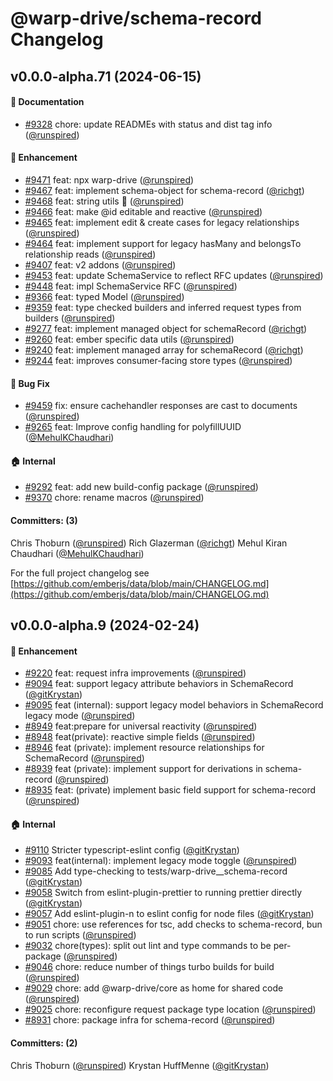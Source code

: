 # @warp-drive/schema-record Changelog

## v0.0.0-alpha.71 (2024-06-15)

#### :memo: Documentation

* [#9328](https://github.com/emberjs/data/pull/9328) chore: update READMEs with status and dist tag info ([@runspired](https://github.com/runspired))

#### :rocket: Enhancement

* [#9471](https://github.com/emberjs/data/pull/9471) feat: npx warp-drive ([@runspired](https://github.com/runspired))
* [#9467](https://github.com/emberjs/data/pull/9467) feat: implement schema-object for schema-record ([@richgt](https://github.com/richgt))
* [#9468](https://github.com/emberjs/data/pull/9468) feat: string utils 🌌  ([@runspired](https://github.com/runspired))
* [#9466](https://github.com/emberjs/data/pull/9466) feat: make @id editable and reactive ([@runspired](https://github.com/runspired))
* [#9465](https://github.com/emberjs/data/pull/9465) feat: implement edit & create cases for legacy relationships ([@runspired](https://github.com/runspired))
* [#9464](https://github.com/emberjs/data/pull/9464) feat: implement support for legacy hasMany and belongsTo relationship reads ([@runspired](https://github.com/runspired))
* [#9407](https://github.com/emberjs/data/pull/9407) feat: v2 addons ([@runspired](https://github.com/runspired))
* [#9453](https://github.com/emberjs/data/pull/9453) feat: update SchemaService to reflect RFC updates ([@runspired](https://github.com/runspired))
* [#9448](https://github.com/emberjs/data/pull/9448) feat: impl SchemaService RFC ([@runspired](https://github.com/runspired))
* [#9366](https://github.com/emberjs/data/pull/9366) feat: typed Model ([@runspired](https://github.com/runspired))
* [#9359](https://github.com/emberjs/data/pull/9359) feat: type checked builders and inferred request types from builders ([@runspired](https://github.com/runspired))
* [#9277](https://github.com/emberjs/data/pull/9277) feat: implement managed object for schemaRecord ([@richgt](https://github.com/richgt))
* [#9260](https://github.com/emberjs/data/pull/9260) feat: ember specific data utils ([@runspired](https://github.com/runspired))
* [#9240](https://github.com/emberjs/data/pull/9240) feat: implement managed array for schemaRecord ([@richgt](https://github.com/richgt))
* [#9244](https://github.com/emberjs/data/pull/9244) feat: improves consumer-facing store types ([@runspired](https://github.com/runspired))

#### :bug: Bug Fix

* [#9459](https://github.com/emberjs/data/pull/9459) fix: ensure cachehandler responses are cast to documents ([@runspired](https://github.com/runspired))
* [#9265](https://github.com/emberjs/data/pull/9265) feat: Improve config handling for polyfillUUID ([@MehulKChaudhari](https://github.com/MehulKChaudhari))

#### :house: Internal

* [#9292](https://github.com/emberjs/data/pull/9292) feat: add new build-config package ([@runspired](https://github.com/runspired))
* [#9370](https://github.com/emberjs/data/pull/9370) chore: rename macros ([@runspired](https://github.com/runspired))

#### Committers: (3)

Chris Thoburn ([@runspired](https://github.com/runspired))
Rich Glazerman ([@richgt](https://github.com/richgt))
Mehul Kiran Chaudhari ([@MehulKChaudhari](https://github.com/MehulKChaudhari))

For the full project changelog see [https://github.com/emberjs/data/blob/main/CHANGELOG.md](https://github.com/emberjs/data/blob/main/CHANGELOG.md)

## v0.0.0-alpha.9 (2024-02-24)

#### :rocket: Enhancement

* [#9220](https://github.com/emberjs/data/pull/9220) feat: request infra improvements ([@runspired](https://github.com/runspired))
* [#9094](https://github.com/emberjs/data/pull/9094) feat: support legacy attribute behaviors in SchemaRecord ([@gitKrystan](https://github.com/gitKrystan))
* [#9095](https://github.com/emberjs/data/pull/9095) feat (internal): support legacy model behaviors in SchemaRecord legacy mode ([@runspired](https://github.com/runspired))
* [#8949](https://github.com/emberjs/data/pull/8949) feat:prepare for universal reactivity ([@runspired](https://github.com/runspired))
* [#8948](https://github.com/emberjs/data/pull/8948) feat(private): reactive simple fields ([@runspired](https://github.com/runspired))
* [#8946](https://github.com/emberjs/data/pull/8946) feat (private): implement resource relationships for SchemaRecord ([@runspired](https://github.com/runspired))
* [#8939](https://github.com/emberjs/data/pull/8939) feat (private): implement support for derivations in schema-record ([@runspired](https://github.com/runspired))
* [#8935](https://github.com/emberjs/data/pull/8935) feat: (private) implement basic field support for schema-record ([@runspired](https://github.com/runspired))

#### :house: Internal

* [#9110](https://github.com/emberjs/data/pull/9110) Stricter typescript-eslint config ([@gitKrystan](https://github.com/gitKrystan))
* [#9093](https://github.com/emberjs/data/pull/9093) feat(internal): implement legacy mode toggle ([@runspired](https://github.com/runspired))
* [#9085](https://github.com/emberjs/data/pull/9085) Add type-checking to tests/warp-drive__schema-record ([@gitKrystan](https://github.com/gitKrystan))
* [#9058](https://github.com/emberjs/data/pull/9058) Switch from eslint-plugin-prettier to running prettier directly ([@gitKrystan](https://github.com/gitKrystan))
* [#9057](https://github.com/emberjs/data/pull/9057) Add eslint-plugin-n to eslint config for node files ([@gitKrystan](https://github.com/gitKrystan))
* [#9051](https://github.com/emberjs/data/pull/9051) chore: use references for tsc, add checks to schema-record, bun to run scripts ([@runspired](https://github.com/runspired))
* [#9032](https://github.com/emberjs/data/pull/9032) chore(types): split out lint and type commands to be per-package ([@runspired](https://github.com/runspired))
* [#9046](https://github.com/emberjs/data/pull/9046) chore: reduce number of things turbo builds for build ([@runspired](https://github.com/runspired))
* [#9029](https://github.com/emberjs/data/pull/9029) chore: add @warp-drive/core as home for shared code ([@runspired](https://github.com/runspired))
* [#9025](https://github.com/emberjs/data/pull/9025) chore: reconfigure request package type location ([@runspired](https://github.com/runspired))
* [#8931](https://github.com/emberjs/data/pull/8931) chore: package infra for schema-record ([@runspired](https://github.com/runspired))

#### Committers: (2)

Chris Thoburn ([@runspired](https://github.com/runspired))
Krystan HuffMenne ([@gitKrystan](https://github.com/gitKrystan))

